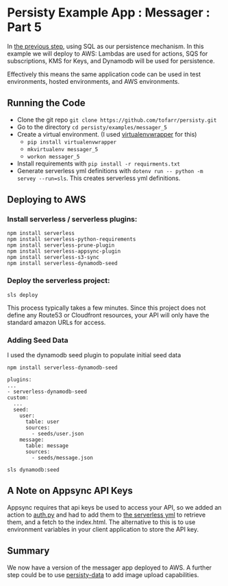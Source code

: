 # Persisty Example App : Messager : Part 5

In [the previous step](../messager_5), using SQL as our persistence mechanism.
In this example we will deploy to AWS: Lambdas are used for actions, SQS for 
subscriptions, KMS for Keys, and Dynamodb will be used for persistence.

Effectively this means the same application code can be used in test environments,
hosted environments, and AWS environments.

## Running the Code

* Clone the git repo `git clone https://github.com/tofarr/persisty.git`
* Go to the directory `cd persisty/examples/messager_5`
* Create a virtual environment. (I used [virtualenvwrapper](https://virtualenvwrapper.readthedocs.io/en/latest/)
  for this)
  * `pip install virtualenvwrapper`
  * `mkvirtualenv messager_5`
  * `workon messager_5`
* Install requirements with `pip install -r requirments.txt`
* Generate serverless yml definitions with `dotenv run -- python -m servey --run=sls`. This creates serverless yml definitions.

## Deploying to AWS

### Install serverless / serverless plugins:

```
npm install serverless
npm install serverless-python-requirements
npm install serverless-prune-plugin
npm install serverless-appsync-plugin
npm install serverless-s3-sync
npm install serverless-dynamodb-seed
```

### Deploy the serverless project:

`sls deploy`


This process typically takes a few minutes. Since this project does not define any Route53 or Cloudfront resources,
your API will only have the standard amazon URLs for access.

### Adding Seed Data

I used the dynamodb seed plugin to populate initial seed data

`npm install serverless-dynamodb-seed`
```
plugins:
...
- serverless-dynamodb-seed
custom:
  ...
  seed:
    user:
      table: user
      sources:
        - seeds/user.json
    message:
      table: message
      sources:
        - seeds/message.json
```

`sls dynamodb:seed`

## A Note on Appsync API Keys

Appsync requires that api keys be used to access your API, so we added an action to [auth.py](messager/actions/auth.py)
and had to add them to [the serverless yml](serverless_appsync_role_statements.yml)
to retrieve them, and a fetch to the index.html. The alternative to this is to use environment variables in your client
application to store the API key.

## Summary

We now have a version of the messager app deployed to AWS. A further step could be to use
[persisty-data](https://github.com/tofarr/persisty-data) to add image upload capabilities.